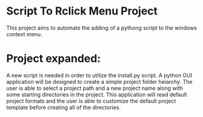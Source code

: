 # Script To Rclick Menu Project

This project aims to automate the adding of a pythong script to the windows context menu.

# Project expanded:

A new script is needed in order to utilize the install.py script. A python GUI application will be designed to create a simple project folder heiarchy. The user is able to select a project path and a new project name along with some starting directories in the project. This application will read default project formats and the user is able to customize the default project template before creating all of the directories.
